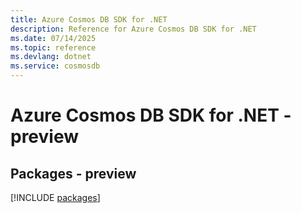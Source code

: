 ```yaml
---
title: Azure Cosmos DB SDK for .NET
description: Reference for Azure Cosmos DB SDK for .NET
ms.date: 07/14/2025
ms.topic: reference
ms.devlang: dotnet
ms.service: cosmosdb
---
```

# Azure Cosmos DB SDK for .NET - preview
## Packages - preview
[!INCLUDE [packages](cosmos-db-index.md)]
